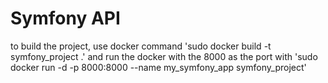 # Symfony API
to build the project, use docker command 'sudo docker build -t symfony_project .'
and run the docker with the 8000 as the port with 'sudo docker run -d -p 8000:8000 --name my_symfony_app symfony_project'
